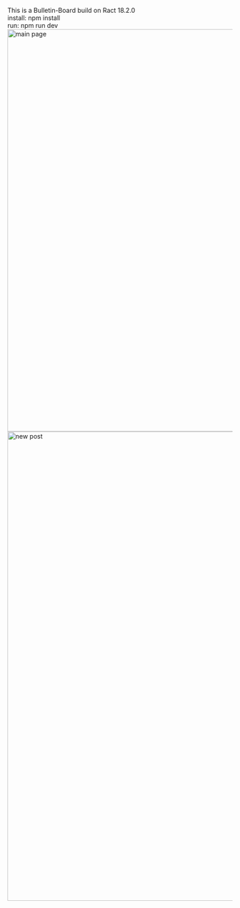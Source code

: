 This is a Bulletin-Board build on Ract 18.2.0  
install: npm install  
run: npm run dev  
<img width="901" alt="main page" src="https://github.com/chingyuany/React-Alan-Bulletin-Board/assets/67081552/9afa872f-a901-4e49-863b-22a1ea2c47a8">
<img width="1051" alt="new post" src="https://github.com/chingyuany/React-Alan-Bulletin-Board/assets/67081552/6cad5a0a-d3c5-4e88-9a94-cb2a1b1e6487">
